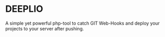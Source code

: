 # DEEPLIO
A simple yet powerful php-tool to catch GIT Web-Hooks and deploy your projects to your server after pushing.
